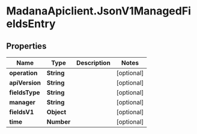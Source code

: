 # MadanaApiclient.JsonV1ManagedFieldsEntry

## Properties

Name | Type | Description | Notes
------------ | ------------- | ------------- | -------------
**operation** | **String** |  | [optional] 
**apiVersion** | **String** |  | [optional] 
**fieldsType** | **String** |  | [optional] 
**manager** | **String** |  | [optional] 
**fieldsV1** | **Object** |  | [optional] 
**time** | **Number** |  | [optional] 


